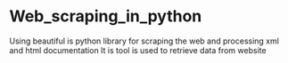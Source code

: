 # Web_scraping_in_python
Using beautiful is python library for scraping the web and processing xml and html documentation It is tool is used to retrieve data from website
